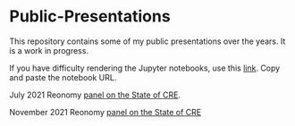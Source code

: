 # Public-Presentations
This repository contains some of my public presentations over the years.  It is a work in progress.  

If you have difficulty rendering the Jupyter notebooks, use this [link](https://nbviewer.jupyter.org/).  Copy and paste the notebook URL.

July 2021 Reonomy [panel on the State of CRE](https://www.reonomy.com/webinars/julystateofcre).

November 2021 Reonomy [panel on the State of CRE](https://nbviewer.org/github/thsavage/Public-Presentations/blob/main/Reonomy%20November%2010.ipynb)

